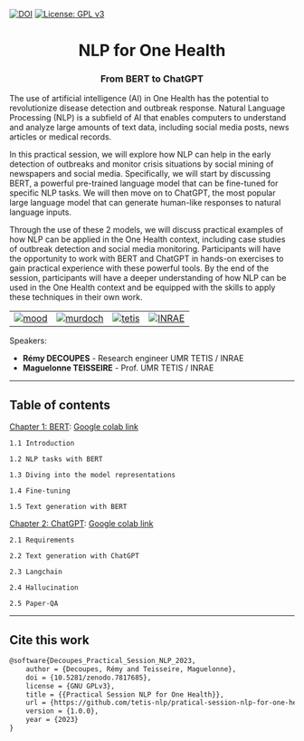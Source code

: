 [![DOI](https://zenodo.org/badge/626308079.svg)](https://zenodo.org/badge/latestdoi/626308079)
[![License: GPL v3](https://img.shields.io/badge/License-GPLv3-blue.svg)](https://www.gnu.org/licenses/gpl-3.0)


<H1 style="text-align: center;">NLP for One Health</H1>
<h3 style="text-align: center;">From BERT to ChatGPT</h3>

The use of artificial intelligence (AI) in One Health has the potential to revolutionize disease detection and outbreak response. Natural Language Processing (NLP) is a subfield of AI that enables computers to understand and analyze large amounts of text data, including social media posts, news articles or medical records. 

In this practical session, we will explore how NLP can help in the early detection of outbreaks and monitor crisis situations by social mining of newspapers and social media. Specifically, we will start by discussing BERT, a powerful pre-trained language model that can be fine-tuned for specific NLP tasks. We will then move on to ChatGPT, the most popular large language model that can generate human-like responses to natural language inputs. 

Through the use of these 2 models, we will discuss practical examples of how NLP can be applied in the One Health context, including case studies of outbreak detection and social media monitoring. Participants will have the opportunity to work with BERT and ChatGPT in hands-on exercises to gain practical experience with these powerful tools. By the end of the session, participants will have a deeper understanding of how NLP can be used in the One Health context and be equipped with the skills to apply these techniques in their own work.

|   |   |   |   |
|---|---|---|---|
| <a href="https://mood-h2020.eu/"><img src="https://mood-h2020.eu/wp-content/uploads/2020/10/logo_Mood_texte-dessous_CMJN_vecto-300x136.jpg" alt="mood"/></a> | <a href="https://www.murdoch.edu.au/"><img src="https://www.murdoch.edu.au/ResourcePackages/Murdoch2021/assets/dist/images/logo.svg" alt="murdoch" /></a> | <a href="https://www.umr-tetis.fr"><img src="https://www.umr-tetis.fr/images/logo-header-tetis.png" alt="tetis"/></a> | <a href="https://www.inrae.fr"><img src="https://www.inrae.fr/themes/custom/inrae_socle/logo.svg" alt="INRAE" /></a> |

Speakers: 

- **Rémy DECOUPES** - Research engineer UMR TETIS / INRAE
- **Maguelonne TEISSEIRE** - Prof. UMR TETIS / INRAE

-------------------

## Table of contents

[Chapter 1: BERT](nlp_pratical_session_BERT.ipynb): [Google colab link](https://colab.research.google.com/drive/1IsjMmoEgC_zzgZOt_nlkaVctgBiN8_3y?usp=sharing)

    1.1 Introduction

    1.2 NLP tasks with BERT

    1.3 Diving into the model representations

    1.4 Fine-tuning

    1.5 Text generation with BERT

[Chapter 2: ChatGPT](nlp_pratical_session_BERT.ipynb): [Google colab link](https://colab.research.google.com/drive/16QU9YfVe8brPUzWKTwThLKQUb2EhH3At?usp=sharing)

    2.1 Requirements

    2.2 Text generation with ChatGPT

    2.3 Langchain

    2.4 Hallucination

    2.5 Paper-QA

---------------------

## Cite this work

```latex
@software{Decoupes_Practical_Session_NLP_2023,
    author = {Decoupes, Rémy and Teisseire, Maguelonne},
    doi = {10.5281/zenodo.7817685},
    license = {GNU GPLv3},
    title = {{Practical Session NLP for One Health}},
    url = {https://github.com/tetis-nlp/pratical-session-nlp-for-one-health-murdoch-mood},
    version = {1.0.0},
    year = {2023}
}
```